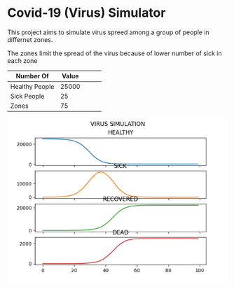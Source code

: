 # Covid-19 (Virus) Simulator

This project aims to simulate virus spreed among a group of people in differnet zones.

The zones limit the spread of the virus because of lower number of sick in each zone


| Number Of      | Value |   |   |   |
|----------------|-------|---|---|---|
| Healthy People | 25000 |   |   |   |
| Sick People    | 25    |   |   |   |
| Zones          | 75    |   |   |   |

![alt text](https://github.com/JJAHMEDAMER/virus-simulation/blob/main/multi_zone.png)
